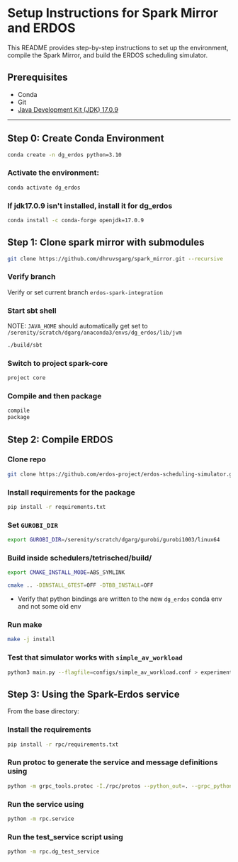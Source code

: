 # Setup Instructions for Spark Mirror and ERDOS

This README provides step-by-step instructions to set up the environment, compile the Spark Mirror, and build the ERDOS scheduling simulator.

## Prerequisites
- Conda
- Git
- [Java Development Kit (JDK) 17.0.9](https://openjdk.org/)

---

## Step 0: Create Conda Environment

```bash
conda create -n dg_erdos python=3.10
```

### Activate the environment:
```bash
conda activate dg_erdos
```

### If jdk17.0.9 isn't installed, install it for dg_erdos
```bash
conda install -c conda-forge openjdk=17.0.9
```


## Step 1: Clone spark mirror with submodules
```bash
git clone https://github.com/dhruvsgarg/spark_mirror.git --recursive
```

### Verify branch
Verify or set current branch `erdos-spark-integration`

### Start sbt shell
NOTE: `JAVA_HOME` should automatically get set to `/serenity/scratch/dgarg/anaconda3/envs/dg_erdos/lib/jvm`

```bash
./build/sbt
```

### Switch to project spark-core
```bash
project core
```
### Compile and then package
```bash
compile
package
```

## Step 2: Compile ERDOS
### Clone repo
```bash
git clone https://github.com/erdos-project/erdos-scheduling-simulator.git --recursive
```

### Install requirements for the package
```bash
pip install -r requirements.txt
```

### Set `GUROBI_DIR`
```bash
export GUROBI_DIR=/serenity/scratch/dgarg/gurobi/gurobi1003/linux64
```

### Build inside schedulers/tetrisched/build/
```bash
export CMAKE_INSTALL_MODE=ABS_SYMLINK

cmake .. -DINSTALL_GTEST=OFF -DTBB_INSTALL=OFF
```

* Verify that python bindings are written to the new `dg_erdos` conda env and not some old env

### Run make
```bash
make -j install
```

### Test that simulator works with `simple_av_workload`
```bash
python3 main.py --flagfile=configs/simple_av_workload.conf > experiments/simple_av_workload_test.output
```


## Step 3: Using the Spark-Erdos service

From the base directory:

### Install the requirements
```bash
pip install -r rpc/requirements.txt
```

### Run protoc to generate the service and message definitions using
```bash
python -m grpc_tools.protoc -I./rpc/protos --python_out=. --grpc_python_out=. ./rpc/protos/rpc/erdos_scheduler.proto
```

### Run the service using
```bash
python -m rpc.service
```

### Run the test_service script using
```bash
python -m rpc.dg_test_service
```